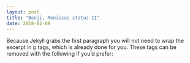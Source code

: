 ```yaml
---
layout: post
title: "Benji, Meniscus status II"
date: 2018-02-09
---
```

Because Jekyll grabs the first paragraph you will not need to wrap the excerpt in p tags, which is already done for you. These tags can be removed with the following if you’d prefer:
